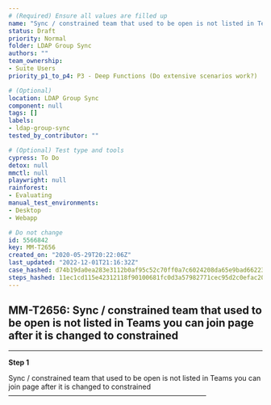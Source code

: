 ```yaml
---
# (Required) Ensure all values are filled up
name: "Sync / constrained team that used to be open is not listed in Teams you can join page after it is changed to constrained"
status: Draft
priority: Normal
folder: LDAP Group Sync
authors: ""
team_ownership:
- Suite Users
priority_p1_to_p4: P3 - Deep Functions (Do extensive scenarios work?)

# (Optional)
location: LDAP Group Sync
component: null
tags: []
labels:
- ldap-group-sync
tested_by_contributor: ""

# (Optional) Test type and tools
cypress: To Do
detox: null
mmctl: null
playwright: null
rainforest:
- Evaluating
manual_test_environments:
- Desktop
- Webapp

# Do not change
id: 5566842
key: MM-T2656
created_on: "2020-05-29T20:22:06Z"
last_updated: "2022-12-01T21:16:32Z"
case_hashed: d74b19da0ea283e3112b0af95c52c70ff0a7c6024208da65e9bad6622352a0f6c7b7a5a5f9384b8e363f3f0098fd433a
steps_hashed: 11ec1cd115e42312118f90100681fc0d3a57982771cec95d2c0efac2079861ef6dc429a9d3cf614ecf48623c2db188e5
---
```


<!-- (Auto-generated) Based on frontmatter's "key" and "name" -->

## MM-T2656: Sync / constrained team that used to be open is not listed in Teams you can join page after it is changed to constrained

---

**Step 1**

Sync / constrained team that used to be open is not listed in Teams you can join page after it is changed to constrained\
————————————————————————————
